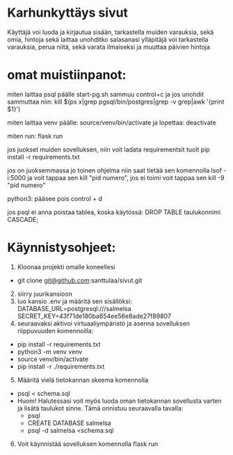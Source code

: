 # Karhunkyttäys sivut #
Käyttäjä voi luoda ja kirjautua sisään, tarkastella muiden varauksia, sekä omia, hintoja sekä laittaa unohditko salasanasi
ylläpitäjä voi tarkastella varauksia, perua niitä, sekä varata ilmaiseksi ja muuttaa päivien hintoja


# omat muistiinpanot: #

miten laittaa psql päälle
start-pg.sh
sammuu control+c
ja jos unohdit sammuttaa niin: kill $(ps x|grep pgsql/bin/postgres|grep -v grep|awk '{print $1}')

miten laittaa venv päälle:
source/venv/bin/activate
ja lopettaa: deactivate

miten run: flask run

jos juokset muiden sovelluksen, niin voit ladata requirementsit tuolt
pip install -r requirements.txt

jos on juoksemmassa jo toinen ohjelma niin saat tietää sen komennolla lsof -i:5000
ja voit tappaa sen kill "pid numero", jos ei toimi voit tappaa sen kill -9 "pid numero"

python3: pääsee pois control + d

jos psql ei anna poistaa tablea, koska käytössä:
 DROP TABLE taulukonnimi CASCADE;


# Käynnistysohjeet: #
1. Kloonaa projekti omalle koneellesi 
- git clone git@github.com:santtulaa/sivut.git
2. siirry juurikansioon
3. luo kansio .env ja määritä sen sisällöksi:
DATABASE_URL=postgresql:///salmelsa
SECRET_KEY=43f71de180ba654ee56e8ade27f89807
4. seuraavaksi aktivoi virtuaaliympäristö ja asenna sovelluksen riippuvuuden komennoilla:
- pip install -r requirements.txt
- python3 -m venv venv
- source venv/bin/activate
- pip install -r ./requirements.txt
5. Määritä vielä tietokannan skeema komennolla
- psql < schema.sql
- Huom! Halutessasi voit myös luoda oman tietokannan sovellusta varten ja lisätä taulukot sinne. Tämä onnistuu seuraavalla tavalla:
    - psql
    - CREATE DATABASE salmelsa
    - psql -d salmelsa <schema.sql       
6. Voit käynnistää sovelluksen komennolla flask run

